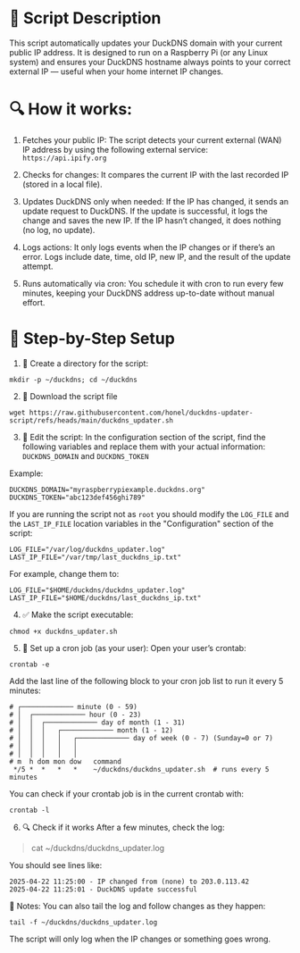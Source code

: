 # 📝 Script Description
This script automatically updates your DuckDNS domain with your current public IP address. It is designed to run on a Raspberry Pi (or any Linux system) and ensures your DuckDNS hostname always points to your correct external IP — useful when your home internet IP changes.

# 🔍 How it works:
1. Fetches your public IP:  The script detects your current external (WAN) IP address by using the following external service:
```https://api.ipify.org```

2. Checks for changes:
It compares the current IP with the last recorded IP (stored in a local file).

3. Updates DuckDNS only when needed:
If the IP has changed, it sends an update request to DuckDNS. If the update is successful, it logs the change and saves the new IP. If the IP hasn’t changed, it does nothing (no log, no update).

4. Logs actions: 
It only logs events when the IP changes or if there’s an error. Logs include date, time, old IP, new IP, and the result of the update attempt.

5. Runs automatically via cron: 
You schedule it with cron to run every few minutes, keeping your DuckDNS address up-to-date without manual effort.

# 🧰 Step-by-Step Setup
1. 📁 Create a directory for the script:
```
mkdir -p ~/duckdns; cd ~/duckdns
```

2. 📝 Download the script file
```
wget https://raw.githubusercontent.com/honel/duckdns-updater-script/refs/heads/main/duckdns_updater.sh
```

3. 📂 Edit the script:
In the configuration section of the script, find the following variables and replace them with your actual information:
`DUCKDNS_DOMAIN` and `DUCKDNS_TOKEN`

Example:
```
DUCKDNS_DOMAIN="myraspberrypiexample.duckdns.org"
DUCKDNS_TOKEN="abc123def456ghi789"
```
  
If you are running the script not as `root` you should modify the `LOG_FILE` and the `LAST_IP_FILE` location variables in the "Configuration" section of the script:
```
LOG_FILE="/var/log/duckdns_updater.log"
LAST_IP_FILE="/var/tmp/last_duckdns_ip.txt"
```

For example, change them to:
```
LOG_FILE="$HOME/duckdns/duckdns_updater.log"
LAST_IP_FILE="$HOME/duckdns/last_duckdns_ip.txt"
```

4. ✅ Make the script executable:
```
chmod +x duckdns_updater.sh
```

5. 🔁 Set up a cron job (as your user):
Open your user’s crontab:
```
crontab -e
```

Add the last line of the following block to your cron job list to run it every 5 minutes:
```
# ┌───────────── minute (0 - 59)
# │  ┌───────────── hour (0 - 23)
# │  │  ┌───────────── day of month (1 - 31)
# │  │  │   ┌───────────── month (1 - 12)
# │  │  │   │   ┌───────────── day of week (0 - 7) (Sunday=0 or 7)
# │  │  │   │   │
# │  │  │   │   │
# m  h dom mon dow   command
 */5 *  *   *   *    ~/duckdns/duckdns_updater.sh  # runs every 5 minutes
```
You can check if your crontab job is in the current crontab with:
```
crontab -l
```

6. 🔍 Check if it works
After a few minutes, check the log:
> cat ~/duckdns/duckdns_updater.log

You should see lines like:
```
2025-04-22 11:25:00 - IP changed from (none) to 203.0.113.42
2025-04-22 11:25:01 - DuckDNS update successful
```

🧠 Notes:
You can also tail the log and follow changes as they happen:
```
tail -f ~/duckdns/duckdns_updater.log
```

The script will only log when the IP changes or something goes wrong.
